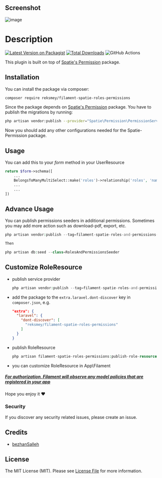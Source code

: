 ## Screenshot

![image](https://user-images.githubusercontent.com/35394133/147733275-4de97f59-243c-4b74-958b-534dd70ae4a9.png)

# Description
[![Latest Version on Packagist](https://img.shields.io/packagist/v/reksmey/filament-spatie-roles-permissions.svg?style=flat-square)](https://packagist.org/packages/reksmey/filament-spatie-roles-permissions)
[![Total Downloads](https://img.shields.io/packagist/dt/reskmeysrey/filament-spatie-roles-permissions.svg?style=flat-square)](https://packagist.org/packages/reskmey/filament-spatie-roles-permissions)
![GitHub Actions](https://github.com/reksmeysrey/filament-spatie-roles-permissions/actions/workflows/main.yml/badge.svg)

This plugin is built on top of [Spatie's Permission](https://spatie.be/docs/laravel-permission/v5/introduction) package.

## Installation

You can install the package via composer:

```bash
composer require reksmey/filament-spatie-roles-permissions
```

Since the package depends on [Spatie's Permission](https://spatie.be/docs/laravel-permission/v5/introduction) package. You have to publish the migrations by running:
```bash
php artisan vendor:publish --provider="Spatie\Permission\PermissionServiceProvider"
```

Now you should add any other configurations needed for the Spatie-Permission package.

## Usage

You can add this to your *form* method in your UserResource

```php
return $form->schema([
    ...
    BelongsToManyMultiSelect::make('roles')->relationship('roles', 'name')
    ...
    ...
])

```

## Advance Usage
You can publish permissions seeders in additional permissions. Sometimes you may add more action such as download-pdf, export, etc.

```php
php artisan vendor:publish --tag=filament-spatie-roles-and-permissions-seeders

Then

php artisan db:seed --class=RolesAndPermissionsSeeder

```

## Customize RoleResource
- publish service provider
    ```php
    php artisan vendor:publish --tag=filament-spatie-roles-and-permissions-provider
    ```
- add the package to the `extra.laravel.dont-discover` key in `composer.json`, e.g.
  ```json
  "extra": {
    "laravel": {
      "dont-discover": [
        "reksmey/filament-spatie-roles-permissions"
      ]
    }
  }
  ```
- publish RoleResource
  ```php
  php artisan filament-spatie-roles-permissions:publish-role-resource
  ```
- you can customize RoleResource in App\Filament
##### [For authorization, Filament will observe any model policies that are registered in your app](https://filamentadmin.com/docs/2.x/admin/resources#authorization)

Hope you enjoy it ❤️

### Security

If you discover any security related issues, please create an issue.

## Credits

-   [bezhanSalleh](https://gist.github.com/bezhanSalleh/bda7d8db237a0c45549b63dafaa387c1)

## License

The MIT License (MIT). Please see [License File](LICENSE.md) for more information.
